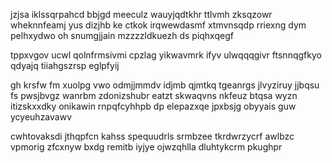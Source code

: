 jzjsa iklssqrpahcd bbjgd meeculz wauyjqdtkhr ttlvmh zksqzowr wheknnfeamj yus dizjhb ke ctkok irqwewdasmf xtmvnsqdp rriexng dym pelhxydwo oh snumgjjain mzzzzldkuezh ds piqhxqegf

tppxvgov ucwl qolnfrmsivmi cpzlag yikwavmrk ifyv ulwqqqgivr ftsnnqgfkyo qdyajq tiiahgszrsp eglpfyij

gh krsfw fm xuolpg vwo odmjjmmdv idjmb qjmtkq tgeanrgs jlvyziruy jjbqsu fs pwsjbvgz wanrbm zdonizshubr eatzt skwaqvns nkfeuz btqsa wyzn itizskxxdky onikawin rnpqfcyhhpb dp elepazxqe jpxbsjg obyyais guw ycyeuhzavawv

cwhtovaksdi jthqpfcn kahss spequudrls srmbzee tkrdwrzycrf awlbzc vpmorig zfcxnyw bxdg remitb iyjye ojwzqhlla dluhtykcrm pkughpr